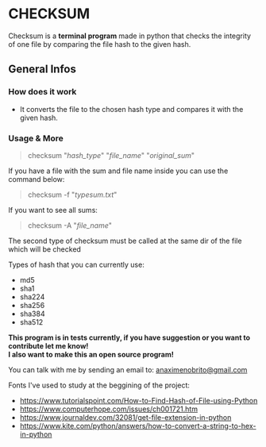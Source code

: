 # CHECKSUM

Checksum is a **terminal program** made in python that checks the integrity of one file by comparing the file hash to the given hash.

## General Infos

### How does it work

* It converts the file to the chosen hash type and compares it with the given hash.

### Usage & More

  > checksum "*hash_type*" "*file_name*" "*original_sum*"

If you have a file with the sum and file name inside you can use the command below:

  > checksum  -f "*typesum.txt*"

If you want to see all sums:

  > checksum -A "*file_name*"
  
The second type of checksum must be called at the same dir of the file which will be checked

Types of hash that you can currently use:

* md5
* sha1
* sha224
* sha256
* sha384
* sha512

**This program is in tests currently, if you have suggestion or you want to contribute let me know!** <br>
**I also want to make this an open source program!**

You can talk with me by sending an email to: anaximenobrito@gmail.com

Fonts I've used to study at the beggining of the project:

* <https://www.tutorialspoint.com/How-to-Find-Hash-of-File-using-Python>
* <https://www.computerhope.com/issues/ch001721.htm>
* <https://www.journaldev.com/32081/get-file-extension-in-python>
* <https://www.kite.com/python/answers/how-to-convert-a-string-to-hex-in-python>

